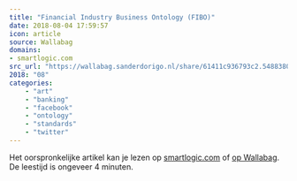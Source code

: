 ```yaml
---
title: "Financial Industry Business Ontology (FIBO)"
date: 2018-08-04 17:59:57
icon: article
source: Wallabag
domains:
- smartlogic.com
src_url: "https://wallabag.sanderdorigo.nl/share/61411c936793c2.54883806"
2018: "08"
categories:
    - "art"
    - "banking"
    - "facebook"
    - "ontology"
    - "standards"
    - "twitter"
---
```

Het oorspronkelijke artikel kan je lezen op [smartlogic.com](https://www.smartlogic.com/industries/fibo) of [op Wallabag](https://wallabag.sanderdorigo.nl/share/61411c936793c2.54883806). De leestijd is ongeveer 4 minuten.